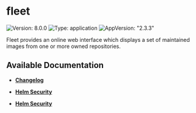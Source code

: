 # fleet

![Version: 8.0.0](https://img.shields.io/badge/Version-8.0.0-informational?style=flat-square) ![Type: application](https://img.shields.io/badge/Type-application-informational?style=flat-square) ![AppVersion: "2.3.3"](https://img.shields.io/badge/AppVersion-"2.3.3"-informational?style=flat-square)

Fleet provides an online web interface which displays a set of maintained images from one or more owned repositories.

## Available Documentation

- [**Changelog**](CHANGELOG)

- [**Helm Security**](container-security)

- [**Helm Security**](helm-security)

